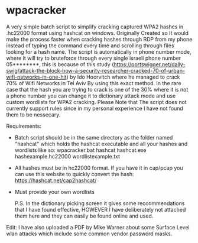 # wpacracker
A very simple batch script to simplify cracking captured WPA2 hashes in .hc22000 format using hashcat on windows. 
Originally Created so It would make the process faster when cracking hashes through RDP from my phone instead of typing the command every time and scrolling through files looking for a hash name. 
The script is automatically in phone number mode, where it will try to bruteforce through every single israeli phone number 05********, this is because of this study (https://portswigger.net/daily-swig/attack-the-block-how-a-security-researcher-cracked-70-of-urban-wifi-networks-in-one-hit) by Ido Hoorvitch where he managed to crack 70% of Wifi Networks in Tel Aviv By using this exact method. In the rare case that the hash you are trying to crack is one of the 30% where it is not a phone number you can change it to dictionary attack mode and use custom wordlists for WPA2 cracking. Please Note that The script does not currently support rules since in my personal experience I have not found them to be nessecary. 

Requirements:
- Batch script should be in the same directory as the folder named "hashcat" which holds the hashcat executable and all your hashes and wordlists like so:
      wpacracker.bat
      hashcat
        hashcat.exe
        hashexample.hc22000
        wordlistexample.txt
- All hashes must be in hc22000 format. If you have it in cap/pcap you can use this website to quickly convert the hash: https://hashcat.net/cap2hashcat/
- Must provide your own wordlists

  P.S. In the dictionary picking screen it gives some reccommendations that I have found effective, HOWEVER I have deliberately not attached them here and they can easily be found online and used.

Edit: I have also uploaded a PDF by Mike Warner about some Surface Level wlan attacks which include some common vendor password masks.
